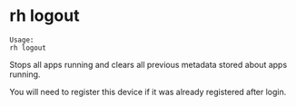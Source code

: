 # rh logout

```
Usage:
rh logout

```

Stops all apps running and clears all previous metadata stored about apps running. 

You will need to register this device if it was already registered after login.



